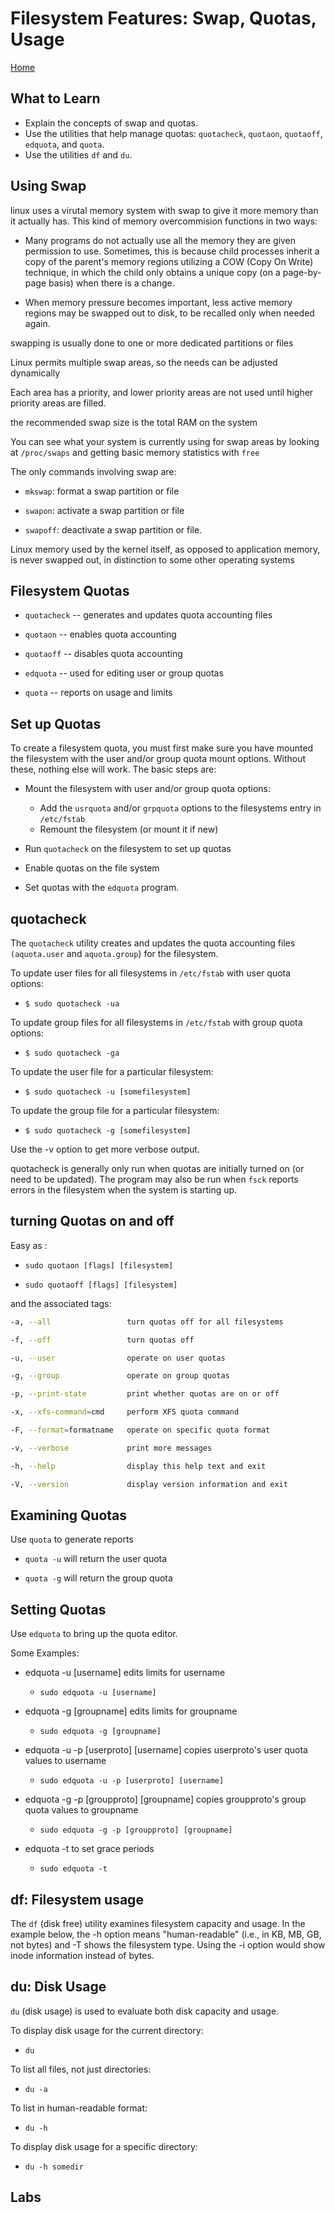 # Filesystem Features: Swap, Quotas, Usage

[Home](/README.md)

## What to Learn

* Explain the concepts of swap and quotas.
* Use the utilities that help manage quotas: `quotacheck`, `quotaon`, `quotaoff`, `edquota`, and `quota`.
* Use the utilities `df` and `du`.


## Using Swap

linux uses a virutal memory system with swap to give it more memory than it actually has.  This kind of memory overcommision functions in two ways:

* Many programs do not actually use all the memory they are given permission to use. Sometimes, this is because child processes inherit a copy of the parent's memory regions utilizing a COW (Copy On Write) technique, in which the child only obtains a unique copy (on a page-by-page basis) when there is a change.

* When memory pressure becomes important, less active memory regions may be swapped out to disk, to be recalled only when needed again.

swapping is usually done to one or more dedicated partitions or files

Linux permits multiple swap areas, so the needs can be adjusted dynamically

Each area has a priority, and lower priority areas are not used until higher priority areas are filled.

the recommended swap size is the total RAM on the system

You can see what your system is currently using for swap areas by looking at `/proc/swaps` and getting basic memory statistics with `free` 

The only commands involving swap are:

* `mkswap`: format a swap partition or file

* `swapon`: activate a swap partition or file

* `swapoff`: deactivate a swap partition or file.


Linux memory used by the kernel itself, as opposed to application memory, is never swapped out, in distinction to some other operating systems


## Filesystem Quotas

* `quotacheck` -- generates and updates quota accounting files

* `quotaon` -- enables quota accounting

* `quotaoff` -- disables quota accounting

* `edquota` -- used for editing user or group quotas

* `quota`  -- reports on usage and limits

## Set up Quotas 

To create a filesystem quota, you must first make sure you have mounted the filesystem with the user and/or group quota mount options. Without these, nothing else will work. The basic steps are:

* Mount the filesystem with user and/or group quota options:
  * Add the `usrquota` and/or `grpquota` options to the filesystems entry in `/etc/fstab`
  * Remount the filesystem (or mount it if new)

* Run `quotacheck` on the filesystem to set up quotas
* Enable quotas on the file system 
* Set quotas with the `edquota` program.


## quotacheck

The `quotacheck` utility creates and updates the quota accounting files `(aquota.user` and `aquota.group`) for the filesystem.

To update user files for all filesystems in `/etc/fstab` with user quota options:

* `$ sudo quotacheck -ua`

To update group files for all filesystems in `/etc/fstab` with group quota options:

* `$ sudo quotacheck -ga`

To update the user file for a particular filesystem:

* `$ sudo quotacheck -u [somefilesystem]`

To update the group file for a particular filesystem:

* `$ sudo quotacheck -g [somefilesystem]`

Use the -v option to get more verbose output.

quotacheck is generally only run when quotas are initially turned on (or need to be updated). The program may also be run when `fsck` reports errors in the filesystem when the system is starting up.

## turning Quotas on and off

Easy as :

* `sudo quotaon [flags] [filesystem]`

* `sudo quotaoff [flags] [filesystem]`

and the associated tags:

```bash
-a, --all                 turn quotas off for all filesystems

-f, --off                 turn quotas off

-u, --user                operate on user quotas

-g, --group               operate on group quotas

-p, --print-state         print whether quotas are on or off

-x, --xfs-command=cmd     perform XFS quota command

-F, --format=formatname   operate on specific quota format

-v, --verbose             print more messages

-h, --help                display this help text and exit

-V, --version             display version information and exit
```

## Examining Quotas

Use `quota` to generate reports

* `quota -u` will return the user quota

* `quota -g` will return the group quota 

## Setting Quotas

Use `edquota` to bring up the quota editor.

Some Examples: 

* edquota -u [username] edits limits for username
  * `sudo edquota -u [username]`

* edquota -g [groupname] edits limits for groupname
  * `sudo edquota -g [groupname]`

* edquota -u -p [userproto] [username] copies userproto's user quota values to username
  * `sudo edquota -u -p [userproto] [username]`

* edquota -g -p [groupproto] [groupname] copies groupproto's group quota values to groupname
  * `sudo edquota -g -p [groupproto] [groupname]`

* edquota -t to set grace periods
  * `sudo edquota -t`

## df: Filesystem usage

The `df` (disk free) utility examines filesystem capacity and usage. In the example below, the -h option means "human-readable" (i.e., in KB, MB, GB, not bytes) and -T shows the filesystem type. Using the -i option would show inode information instead of bytes.

## du: Disk Usage

`du` (disk usage) is used to evaluate both disk capacity and usage.

To display disk usage for the current directory:

* `du`

To list all files, not just directories:

* `du -a`

To list in human-readable format: 

* `du -h`

To display disk usage for a specific directory:

* `du -h somedir`

## Labs
